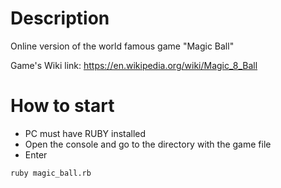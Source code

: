 # **Description**

Online version of the world famous game "Magic Ball"

Game's Wiki link: https://en.wikipedia.org/wiki/Magic_8_Ball

# **How to start**

- PC must have RUBY installed
- Open the console and go to the directory with the game file
- Enter

```ruby magic_ball.rb```